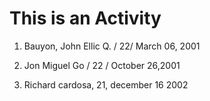 # This is an Activity

1. Bauyon, John Ellic Q. / 22/ March 06, 2001

2. Jon Miguel Go / 22 / October 26,2001

3. Richard cardosa, 21, december 16 2002